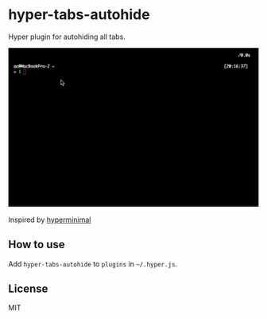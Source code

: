 # hyper-tabs-autohide

Hyper plugin for autohiding all tabs.

![](hyper-tabs-autohide.gif)

Inspired by [hyperminimal](https://github.com/jancborchardt/hyperminimal)

## How to use

Add `hyper-tabs-autohide` to `plugins` in `~/.hyper.js`.

## License

MIT
